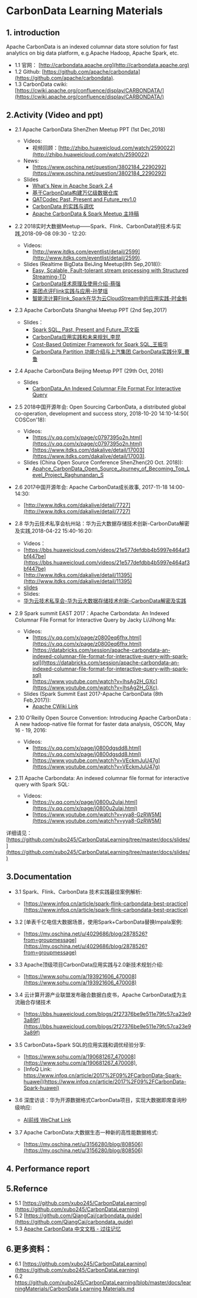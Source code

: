 # CarbonData Learning Materials
## 1. introduction
Apache CarbonData is an indexed columnar data store solution for fast analytics on big data platform, e.g.Apache Hadoop, Apache Spark, etc.  
 - 1.1 官网： [http://carbondata.apache.org](http://carbondata.apache.org)  
 - 1.2 Github: [https://github.com/apache/carbondata](https://github.com/apache/carbondata).   
 - 1.3 CarbonData cwiki: [https://cwiki.apache.org/confluence/display/CARBONDATA/](https://cwiki.apache.org/confluence/display/CARBONDATA/)

## 2.Activity (Video and ppt)
 - 2.1 Apache CarbonData ShenZhen Meetup PPT (1st Dec,2018)
 	- Videos:
 		- 视频回顾：[http://zhibo.huaweicloud.com/watch/2590022](http://zhibo.huaweicloud.com/watch/2590022)
 	- News:
 		- [https://www.oschina.net/question/3802184_2290292](https://www.oschina.net/question/3802184_2290292)
 	- Slides 
	 	- [What's New in Apache Spark 2.4](https://github.com/xubo245/CarbonDataLearning/blob/master/docs/slides/Apache_CarbonData_Meetup_ShenZhen_2018_12_01/What's%20New%20in%20Apache%20Spark%202.4.pdf)
	 	- [基于CarbonData构建万亿级数据仓库](https://github.com/xubo245/CarbonDataLearning/blob/master/docs/slides/Apache_CarbonData_Meetup_ShenZhen_2018_12_01/基于CarbonData构建万亿级数据仓库.pptx)
	 	- [QATCodec Past, Present and Future_rev1.0](https://github.com/xubo245/CarbonDataLearning/blob/master/docs/slides/Apache_CarbonData_Meetup_ShenZhen_2018_12_01/QATCodec%20Past%2C%20Present%20and%20Future_rev1.0.pdf)
	 	- [CarbonData 的实践与调优](https://github.com/xubo245/CarbonDataLearning/blob/master/docs/slides/Apache_CarbonData_Meetup_ShenZhen_2018_12_01/CarbonData_meetup_shenzhen_20181201_v1.1.2.pdf)
	 	- [Apache CarbonData & Spark Meetup 主持稿](https://github.com/xubo245/CarbonDataLearning/blob/master/docs/slides/Apache_CarbonData_Meetup_ShenZhen_2018_12_01/轮播PPT（Apache%20CarbonData%20%26%20Spark%20Meetup）.pptx)
 - 2.2 2018实时大数据Meetup——Spark、Flink、CarbonData的技术与实践,2018-09-08 09:30 - 12:20: 
	 - Videos:
		 - [http://www.itdks.com/eventlist/detail/2599](http://www.itdks.com/eventlist/detail/2599). 
	 - Slides (Realtime BigData BeiJing Meetup(8th Sep,2018)): 
	 	- [Easy, Scalable, Fault-tolerant stream processing with Structured Streaming-TD](https://github.com/xubo245/CarbonDataLearning/blob/master/docs/slides/Realtime_BigData_Meetup_BeiJing_2018_09_08/Easy%2C%20Scalable%2C%20Fault-tolerant%20stream%20processing%20with%20Structured%20Streaming-TD.pdf)
	 	- [CarbonData技术原理及使用介绍-蔡强](https://github.com/xubo245/CarbonDataLearning/blob/master/docs/slides/Realtime_BigData_Meetup_BeiJing_2018_09_08/CarbonData技术原理及使用介绍-蔡强.pdf)
	 	- [美团点评Flink实践与应用-孙梦瑶](https://github.com/xubo245/CarbonDataLearning/blob/master/docs/slides/Realtime_BigData_Meetup_BeiJing_2018_09_08/美团点评Flink实践与应用-孙梦瑶.pdf)
	 	- [智能流计算Flink_Spark在华为云CloudStream中的应用实践-时金魁](https://github.com/xubo245/CarbonDataLearning/blob/master/docs/slides/Realtime_BigData_Meetup_BeiJing_2018_09_08/智能流计算Flink_Spark在华为云CloudStream中的应用实践-时金魁.pdf)
- 2.3 Apache CarbonData Shanghai Meetup PPT (2nd Sep,2017)
 	- Slides：
	 	- [Spark SQL_ Past, Present and Future_范文臣](https://github.com/xubo245/CarbonDataLearning/blob/master/docs/slides/Apache_CarbonData_Meetup_ShangHai_2017_09_02/%20Spark%20SQL_%20Past%2C%20Present%20and%20Future_范文臣.pdf)
	 	- [CarbonData应用实践和未来规划_李昆](https://github.com/xubo245/CarbonDataLearning/blob/master/docs/slides/Apache_CarbonData_Meetup_ShangHai_2017_09_02/%20CarbonData应用实践和未来规划_李昆.pdf)
	 	- [Cost-Based Optimizer Framework for Spark SQL_王振华](https://github.com/xubo245/CarbonDataLearning/blob/master/docs/slides/Apache_CarbonData_Meetup_ShangHai_2017_09_02/Cost-Based%20Optimizer%20Framework%20for%20Spark%20SQL_王振华.pdf)
	 	- [CarbonData Partition 功能介绍与上汽集团 CarbonData实践分享_曹鲁](https://github.com/xubo245/CarbonDataLearning/blob/master/docs/slides/Apache_CarbonData_Meetup_ShangHai_2017_09_02/%20CarbonData%20Partition%20功能介绍与上汽集团%20CarbonData实践分享_曹鲁.pdf) 

- 2.4 Apache CarbonData Beijing Meetup PPT (29th Oct, 2016)
 	- Slides
	 	- [ CarbonData_An Indexed Columnar File Format For Interactive Query](https://github.com/xubo245/CarbonDataLearning/blob/master/docs/slides/Apache_CarbonData_Meetup_BeiJing_2016_10_29/%20CarbonData_An%20Indexed%20Columnar%20File%20Format%20For%20Interactive%20Query.pdf) 
- 2.5 2018中国开源年会: Open Sourcing CarbonData, a distributed global co-operation, development and success story, 2018-10-20 14:10-14:50( COSCon'18): 
	 - Videos:
		 - [https://v.qq.com/x/page/c0797395o2n.html](https://v.qq.com/x/page/c0797395o2n.html)
		 - 	[https://www.itdks.com/dakalive/detail/17003](https://www.itdks.com/dakalive/detail/17003).  
	 -  Slides (China Open Source Conference ShenZhen(20 Oct. 2018)):
 		- [Apahce_CarbonData_Open_Source_Journey_of_Becoming_Top_Level_Project_Raghunandan_S](https://github.com/xubo245/CarbonDataLearning/blob/master/docs/slides/China_Open_Source_Conference_ShenZhen_2018_10_20/2-Raghunandan_S-Apahce_CarbonData_Open_Source_Journey_of_Becoming_Top_Level_Project.pdf)

- 2.6 2017中国开源年会: Apache CarbonData成长故事, 2017-11-18 14:00-14:30: 
	 - [http://www.itdks.com/dakalive/detail/7727](http://www.itdks.com/dakalive/detail/7727)
- 2.8 华为云技术私享会杭州站：华为云大数据存储技术创新-CarbonData解密及实践,2018-04-22 15:40-16:20: 
	 - Videos：
	 - [https://bbs.huaweicloud.com/videos/21e577defdbb4b5997e464af3bf447be](https://bbs.huaweicloud.com/videos/21e577defdbb4b5997e464af3bf447be)
	 - [http://www.itdks.com/dakalive/detail/11395](http://www.itdks.com/dakalive/detail/11395)
	 - [slides](https://bbs.huaweicloud.com/forum/thread-8444-1-1.html)
	 -  Slides:
	 - [华为云技术私享会-华为云大数据存储技术创新-CarbonData解密及实践](https://github.com/xubo245/CarbonDataLearning/blob/master/docs/slides/Huawei_Cloud_Technology_Private_Meeting_Hangzhou_2018_04_22/03%20华为云技术私享会-华为云大数据存储技术创新-CarbonData解密及实践.pdf.pdf)
- 2.9 Spark summit EAST 2017：Apache Carbondata: An Indexed Columnar File Format for Interactive Query by Jacky Li/Jihong Ma: 
	 - Videos:
		 - [https://v.qq.com/x/page/z0800eq6fhx.html](https://v.qq.com/x/page/z0800eq6fhx.html)
		 - [https://databricks.com/session/apache-carbondata-an-indexed-columnar-file-format-for-interactive-query-with-spark-sql](https://databricks.com/session/apache-carbondata-an-indexed-columnar-file-format-for-interactive-query-with-spark-sql)
		 - [https://www.youtube.com/watch?v=lhsAg2H_GXc](https://www.youtube.com/watch?v=lhsAg2H_GXc).  
	- Slides (Spark Summit East 2017-Apache CarbonData (8th Feb,2017)):
	 	- [Apache CWiki Link](https://cwiki.apache.org/confluence/pages/viewpage.action?pageId=68714802) 

 - 2.10 O'Reilly Open Source Convention: Introducing Apache CarbonData : A new hadoop-native file format for faster data analysis, OSCON, May 16 - 19, 2016: 
	 - Videos:
		 - [https://v.qq.com/x/page/j0800dgsdd8.html](https://v.qq.com/x/page/j0800dgsdd8.html)
		 - [https://www.youtube.com/watch?v=VEckmJuU47g](https://www.youtube.com/watch?v=VEckmJuU47g)
- 2.11 Apache Carbondata: An indexed columnar file format for interactive query with Spark SQL: 
	 - Videos:
		 - [https://v.qq.com/x/page/j0800u2ulaj.html](https://v.qq.com/x/page/j0800u2ulaj.html)
		 - [https://www.youtube.com/watch?v=yya8-GzRW5M](https://www.youtube.com/watch?v=yya8-GzRW5M)

 详细请见：[https://github.com/xubo245/CarbonDataLearning/tree/master/docs/slides/](https://github.com/xubo245/CarbonDataLearning/tree/master/docs/slides/)
 
## 3.Documentation
 - 3.1 Spark、Flink、CarbonData 技术实践最佳案例解析: 
	 - [https://www.infoq.cn/article/spark-flink-carbondata-best-practice](https://www.infoq.cn/article/spark-flink-carbondata-best-practice)
 
 - 3.2 [单表千亿电信大数据场景，使用Spark+CarbonData替换Impala案例: 
	 - [https://my.oschina.net/u/4029686/blog/2878526?from=groupmessage](https://my.oschina.net/u/4029686/blog/2878526?from=groupmessage) 
 - 3.3 Apache顶级项目CarbonData应用实践与2.0新技术规划介绍: 
	 - [https://www.sohu.com/a/193921606_470008](https://www.sohu.com/a/193921606_470008)
 - 3.4 云计算开源产业联盟发布融合数据白皮书，Apache CarbonData成为主流融合存储技术
	 - [https://bbs.huaweicloud.com/blogs/2f27376be9e511e79fc57ca23e93a89f](https://bbs.huaweicloud.com/blogs/2f27376be9e511e79fc57ca23e93a89f)
 - 3.5 CarbonData+Spark SQL的应用实践和调优经验分享: 
	 - [https://www.sohu.com/a/190681267_470008](https://www.sohu.com/a/190681267_470008), 
	 - [InfoQ Link: https://www.infoq.cn/article/2017%2F09%2FCarbonData-Spark-huawei](https://www.infoq.cn/article/2017%2F09%2FCarbonData-Spark-huawei)
 - 3.6 深度访谈：华为开源数据格式CarbonData项目，实现大数据即席查询秒级响应: 
	 - [ AI前线 WeChat Link](https://mp.weixin.qq.com/s?__biz=MzU1NDA4NjU2MA==&mid=2247486473&idx=1&sn=e82339bfa2812fefa387eef0c931c19f&chksm=fbe9b5c6cc9e3cd05b9efa3eccb883f3956335bc3a16181b70a2f7bd53dcaefcfe70b00acd1e&scene=27#wechat_redirect)
 - 3.7 Apache CarbonData:大数据生态一种新的高性能数据格式: 
	 - [https://my.oschina.net/u/3156280/blog/808506](https://my.oschina.net/u/3156280/blog/808506)

## 4. Performance report


## 5.Refernce
 - 5.1 [https://github.com/xubo245/CarbonDataLearning](https://github.com/xubo245/CarbonDataLearning)
 - 5.2 [https://github.com/QiangCai/carbondata_guide](https://github.com/QiangCai/carbondata_guide)
 - 5.3 [Apache CarbonData 中文文档 - 过往记忆](https://www.iteblog.com/archives/tag/carbondata/)
 
## 6.更多资料：
  - 6.1 [https://github.com/xubo245/CarbonDataLearning](https://github.com/xubo245/CarbonDataLearning)
  - 6.2 [https://github.com/xubo245/CarbonDataLearning/blob/master/docs/learningMaterials/CarbonData Learning Materials.md](https://github.com/xubo245/CarbonDataLearning/blob/master/docs/learningMaterials/CarbonData%20Learning%20Materials.md)